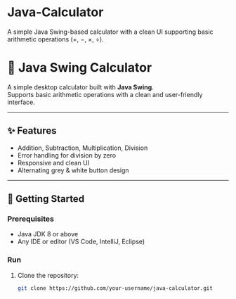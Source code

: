 # Java-Calculator
A simple Java Swing-based calculator with a clean UI supporting basic arithmetic operations (+, −, ×, ÷).

# 🧮 Java Swing Calculator

A simple desktop calculator built with **Java Swing**.  
Supports basic arithmetic operations with a clean and user-friendly interface.

---

## ✨ Features
- Addition, Subtraction, Multiplication, Division
- Error handling for division by zero
- Responsive and clean UI
- Alternating grey & white button design

---

## 🚀 Getting Started

### Prerequisites
- Java JDK 8 or above
- Any IDE or editor (VS Code, IntelliJ, Eclipse)

### Run
1. Clone the repository:
   ```bash
   git clone https://github.com/your-username/java-calculator.git
